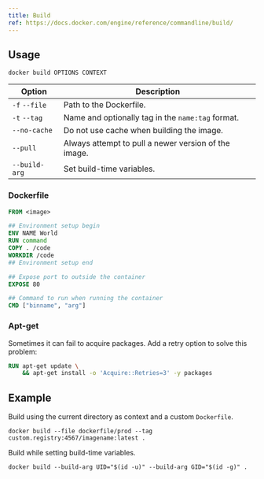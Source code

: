 ```yaml
---
title: Build
ref: https://docs.docker.com/engine/reference/commandline/build/
---
```


## Usage

```shell
docker build OPTIONS CONTEXT
```

| Option | Description |
| --- | --- |
| `-f` `--file` | Path to the Dockerfile. |
| `-t` `--tag` | Name and optionally tag in the `name:tag` format. |
| `--no-cache` | Do not use cache when building the image. |
| `--pull` | Always attempt to pull a newer version of the image. |
| `--build-arg` | Set build-time variables. |

### Dockerfile

```dockerfile
FROM <image>

## Environment setup begin
ENV NAME World
RUN command
COPY . /code
WORKDIR /code
## Environment setup end

## Expose port to outside the container
EXPOSE 80

## Command to run when running the container
CMD ["binname", "arg"]
```

### Apt-get

Sometimes it can fail to acquire packages.
Add a retry option to solve this problem:

```dockerfile
RUN apt-get update \
    && apt-get install -o 'Acquire::Retries=3' -y packages
```

## Example

Build using the current directory as context and a custom `Dockerfile`.

```shell
docker build --file dockerfile/prod --tag custom.registry:4567/imagename:latest .
```

Build while setting build-time variables.

```shell
docker build --build-arg UID="$(id -u)" --build-arg GID="$(id -g)" .
```
